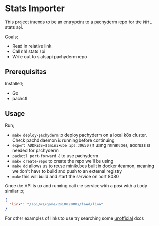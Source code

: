 # Stats Importer

This project intends to be an entrypoint to a pachyderm repo for the NHL stats api.

Goals;

- Read in relative link
- Call nhl stats api
- Write out to statsapi pachyderm repo

## Prerequisites

Installed;

- Go
- pachctl

## Usage

Run;

- `make deploy-pachyderm` to deploy pachyderm on a local k8s cluster. Check pachd daemon is running before continuing
- `export ADDRESS=$(minikube ip):30650` (if using minikube), address is needed for pachyderm
- `pachctl port-forward &` to use pachyderm
- `make create-repo` to create the repo we'll be using
- `make dd` allows us to reuse minikubes built in docker deamon, meaning we don't have to build and push to an external registry
- `make` this will build and start the service on port 8080

Once the API is up and running call the service with a post with a body similar to;

```json
{
  "link": "/api/v1/game/2018020002/feed/live"
}
```

For other examples of links to use try searching some [unofficial](https://gitlab.com/dword4/nhlapi/blob/master/stats-api.md) docs
